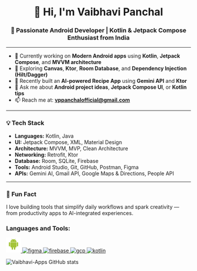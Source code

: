 <h1 align="center">👋 Hi, I'm Vaibhavi Panchal</h1>
<h3 align="center">🚀 Passionate Android Developer | Kotlin & Jetpack Compose Enthusiast from India</h3>

---

- 🔭 Currently working on **Modern Android apps** using **Kotlin**, **Jetpack Compose**, and **MVVM architecture**  
- 🧠 Exploring **Canvas**, **Ktor**, **Room Database**, and **Dependency Injection (Hilt/Dagger)**  
- 🤖 Recently built an **AI-powered Recipe App** using **Gemini API** and **Ktor**  
- 💬 Ask me about **Android project ideas**, **Jetpack Compose UI**, or **Kotlin tips**  
- 📫 Reach me at: **vppanchalofficial@gmail.com**

---

### 💡 Tech Stack
- **Languages:** Kotlin, Java  
- **UI:** Jetpack Compose, XML, Material Design  
- **Architecture:** MVVM, MVP, Clean Architecture  
- **Networking:** Retrofit, Ktor  
- **Database:** Room, SQLite, Firebase  
- **Tools:** Android Studio, Git, GitHub, Postman, Figma  
- **APIs:** Gemini AI, Gmail API, Google Maps & Directions, People API  

---

### 🌱 Fun Fact
I love building tools that simplify daily workflows and spark creativity — from productivity apps to AI-integrated experiences.  

<h3 align="left">Languages and Tools:</h3>
<p align="left"> <a href="https://developer.android.com" target="_blank" rel="noreferrer"> <img src="https://raw.githubusercontent.com/devicons/devicon/master/icons/android/android-original-wordmark.svg" alt="android" width="40" height="40"/> </a> <a href="https://www.figma.com/" target="_blank" rel="noreferrer"> <img src="https://www.vectorlogo.zone/logos/figma/figma-icon.svg" alt="figma" width="40" height="40"/> </a> <a href="https://firebase.google.com/" target="_blank" rel="noreferrer"> <img src="https://www.vectorlogo.zone/logos/firebase/firebase-icon.svg" alt="firebase" width="40" height="40"/> </a> <a href="https://cloud.google.com" target="_blank" rel="noreferrer"> <img src="https://www.vectorlogo.zone/logos/google_cloud/google_cloud-icon.svg" alt="gcp" width="40" height="40"/> </a> <a href="https://kotlinlang.org" target="_blank" rel="noreferrer"> <img src="https://www.vectorlogo.zone/logos/kotlinlang/kotlinlang-icon.svg" alt="kotlin" width="40" height="40"/> </a> </p>


![Vaibhavi-Apps GitHub stats](https://github-readme-stats.vercel.app/api?username=Vaibhavi-Apps&theme=dark&show_icons=true)
